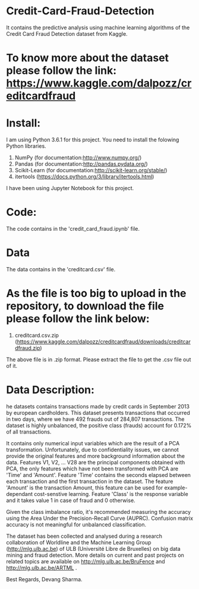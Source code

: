 # Credit-Card-Fraud-Detection
It contains the predictive analysis using machine learning algorithms of the Credit Card Fraud Detection dataset from Kaggle.

# To know more about the dataset please follow the link: https://www.kaggle.com/dalpozz/creditcardfraud

# Install:

I am using Python 3.6.1 for this project. You need to install the folowing Python libraries.

1. NumPy (for documentation:http://www.numpy.org/)
2. Pandas (for documentation:http://pandas.pydata.org/)
3. Scikit-Learn (for documentation:http://scikit-learn.org/stable/)
4. itertools (https://docs.python.org/3/library/itertools.html)

I have been using Jupyter Notebook for this project.

# Code:
The code contains in the 'credit_card_fraud.ipynb' file.

# Data
The data contains in the 'creditcard.csv' file.

# As the file is too big to upload in the repository, to download the file please follow the link below:
1. creditcard.csv.zip (https://www.kaggle.com/dalpozz/creditcardfraud/downloads/creditcardfraud.zip)

The above file is in .zip format. Please extract the file to get the .csv file out of it.

# Data Description:
he datasets contains transactions made by credit cards in September 2013 by european cardholders. This dataset presents transactions that occurred in two days, where we have 492 frauds out of 284,807 transactions. The dataset is highly unbalanced, the positive class (frauds) account for 0.172% of all transactions.

It contains only numerical input variables which are the result of a PCA transformation. Unfortunately, due to confidentiality issues, we cannot provide the original features and more background information about the data. Features V1, V2, ... V28 are the principal components obtained with PCA, the only features which have not been transformed with PCA are 'Time' and 'Amount'. Feature 'Time' contains the seconds elapsed between each transaction and the first transaction in the dataset. The feature 'Amount' is the transaction Amount, this feature can be used for example-dependant cost-senstive learning. Feature 'Class' is the response variable and it takes value 1 in case of fraud and 0 otherwise. 

Given the class imbalance ratio, it's recommended measuring the accuracy using the Area Under the Precision-Recall Curve (AUPRC). Confusion matrix accuracy is not meaningful for unbalanced classification.

The dataset has been collected and analysed during a research collaboration of Worldline and the Machine Learning Group (http://mlg.ulb.ac.be) of ULB (Université Libre de Bruxelles) on big data mining and fraud detection. More details on current and past projects on related topics are available on http://mlg.ulb.ac.be/BruFence and http://mlg.ulb.ac.be/ARTML .

Best Regards,
Devang Sharma.
